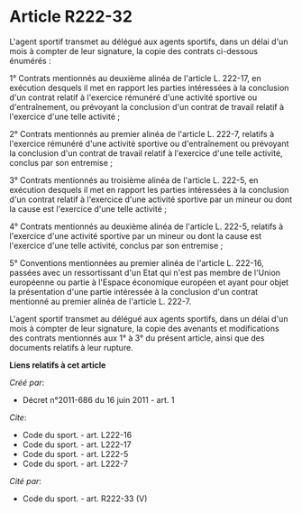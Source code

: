 # Article R222-32

L'agent sportif transmet au délégué aux agents sportifs, dans un délai d'un mois à compter de leur signature, la copie des
contrats ci-dessous énumérés : 

1° Contrats mentionnés au deuxième alinéa de l'article L. 222-17, en exécution desquels il met en rapport les parties
intéressées à la conclusion d'un contrat relatif à l'exercice rémunéré d'une activité sportive ou d'entraînement, ou
prévoyant la conclusion d'un contrat de travail relatif à l'exercice d'une telle activité ; 

2° Contrats mentionnés au premier alinéa de l'article L. 222-7, relatifs à l'exercice rémunéré d'une activité sportive ou
d'entraînement ou prévoyant la conclusion d'un contrat de travail relatif à l'exercice d'une telle activité, conclus par son
entremise ; 

3° Contrats mentionnés au troisième alinéa de l'article L. 222-5, en exécution desquels il met en rapport les parties
intéressées à la conclusion d'un contrat relatif à l'exercice d'une activité sportive par un mineur ou dont la cause est
l'exercice d'une telle activité ; 

4° Contrats mentionnés au deuxième alinéa de l'article L. 222-5, relatifs à l'exercice d'une activité sportive par un mineur
ou dont la cause est l'exercice d'une telle activité, conclus par son entremise ; 

5° Conventions mentionnées au premier alinéa de l'article L. 222-16, passées avec un ressortissant d'un Etat qui n'est pas
membre de l'Union européenne ou partie à l'Espace économique européen et ayant pour objet la présentation d'une partie
intéressée à la conclusion d'un contrat mentionné au premier alinéa de l'article L. 222-7. 

L'agent sportif transmet au délégué aux agents sportifs, dans un délai d'un mois à compter de leur signature, la copie des
avenants et modifications des contrats mentionnés aux 1° à 3° du présent article, ainsi que des documents relatifs à leur
rupture.

**Liens relatifs à cet article**

_Créé par_:

  - Décret n°2011-686 du 16 juin 2011 - art. 1

_Cite_:

  - Code du sport. - art. L222-16
  - Code du sport. - art. L222-17
  - Code du sport. - art. L222-5
  - Code du sport. - art. L222-7

_Cité par_:

  - Code du sport. - art. R222-33 (V)
